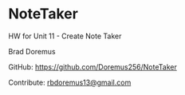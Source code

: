 # NoteTaker
HW for Unit 11 - Create Note Taker

Brad Doremus

GitHub: https://github.com/Doremus256/NoteTaker

Contribute: rbdoremus13@gmail.com



